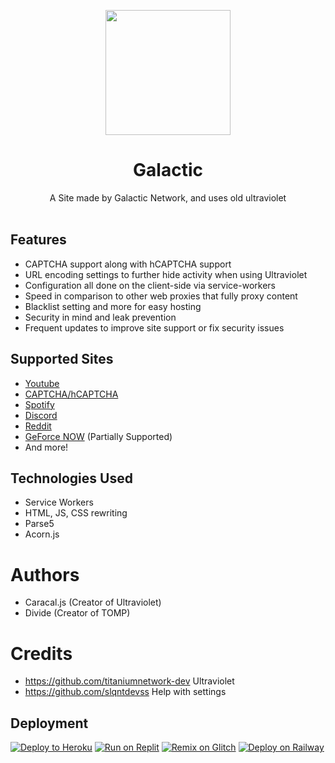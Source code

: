 <p align="center"><img src="https://raw.githubusercontent.com/GalacticNetwork/Galactic/main/static/logo.png" height="200">
</p>

<h1 align="center">Galactic</h1>

<p align="center">A Site made by Galactic Network, and uses old ultraviolet<br><br></p>

## Features
- CAPTCHA support along with hCAPTCHA support
- URL encoding settings to further hide activity when using Ultraviolet
- Configuration all done on the client-side via service-workers
- Speed in comparison to other web proxies that fully proxy content
- Blacklist setting and more for easy hosting
- Security in mind and leak prevention
- Frequent updates to improve site support or fix security issues

## Supported Sites
- [Youtube](https://www.youtube.com)
- [CAPTCHA/hCAPTCHA](https://www.captcha.net)
- [Spotify](https://spotify.com)
- [Discord](https://discord.com)
- [Reddit](https://reddit.com)
- [GeForce NOW](https://play.geforcenow.com/) (Partially Supported)
- And more!

## Technologies Used
- Service Workers
- HTML, JS, CSS rewriting
- Parse5
- Acorn.js

# Authors

- Caracal.js (Creator of Ultraviolet)
- Divide (Creator of TOMP)

# Credits
- https://github.com/titaniumnetwork-dev Ultraviolet
- https://github.com/slqntdevss Help with settings
## Deployment
<a target="_blank" href="https://heroku.com/deploy/?template=https://github.com/GalacticNetwork/SurfTheWeb-V3"><img alt="Deploy to Heroku" src="https://binbashbanana.github.io/deploy-buttons/buttons/remade/heroku.svg"></a>
<a target="_blank" href="https://replit.com/github/GalacticNetwork/SurfTheWeb-V3"><img alt="Run on Replit" src="https://binbashbanana.github.io/deploy-buttons/buttons/remade/replit.svg"></a>
<a target="_blank" href="https://glitch.com/edit/#!/import/git?url=https://github.com/GalacticNetwork/Galactic"><img alt="Remix on Glitch" src="https://binbashbanana.github.io/deploy-buttons/buttons/remade/glitch.svg"></a>
[![Deploy on Railway](https://binbashbanana.github.io/deploy-buttons/buttons/remade/railway.svg)](https://github.com/GalacticNetwork/Galactic/blob/main/railway.md)
